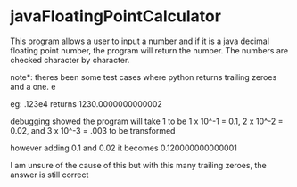 # javaFloatingPointCalculator

This program allows a user to input a number and if it is a java decimal floating point number, the program will return the number. The numbers are checked character by character. 

note*: theres been some test cases where python returns trailing zeroes and a one. e

eg: .123e4 returns 1230.0000000000002 

debugging showed the program will take 1 to be 1 x 10^-1 = 0.1, 2 x 10^-2 = 0.02, and 3 x 10^-3 = .003 to be transformed

however adding 0.1 and 0.02 it becomes 0.120000000000001 

I am unsure of the cause of this but with this many trailing zeroes, the answer is still correct
